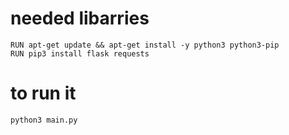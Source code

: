# needed libarries
```
RUN apt-get update && apt-get install -y python3 python3-pip
RUN pip3 install flask requests
```

# to run it
```
python3 main.py
```
